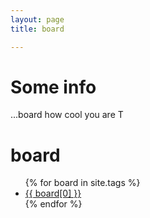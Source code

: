 ```yaml
---
layout: page 
title: board

---
```


# Some info 
...board how cool you are T

<div class="page-content wc-container">
	<div class="post">
		<h1>board</h1>  
		<ul>
			{% for board in site.tags %}
			<li><a href="{{ '/_boards/' | append:board[0] | relative_url }}">{{ board[0] }}</a></li>
			{% endfor %}
		</ul>
	</div>
</div>